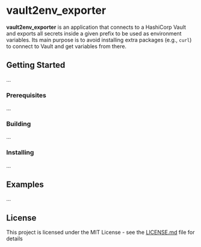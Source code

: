 # vault2env_exporter

**vault2env_exporter** is an application that connects to a HashiCorp Vault and exports all secrets inside a given prefix to be used as environment variables. Its main purpose is to avoid installing extra packages (e.g., `curl`) to connect to Vault and get variables from there.

## Getting Started

...

### Prerequisites

...

### Building

...

### Installing

...

## Examples

...

## License

This project is licensed under the MIT License - see the [LICENSE.md](LICENSE.md) file for details
